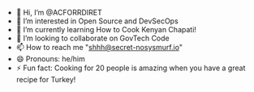 - 👋 Hi, I’m @ACFORRDIRET
- 👀 I’m interested in Open Source and DevSecOps
- 🌱 I’m currently learning How to Cook Kenyan Chapati!
- 💞️ I’m looking to collaborate on GovTech Code
- 📫 How to reach me "shhh@secret-nosysmurf.io"
- 😄 Pronouns: he/him
- ⚡ Fun fact: Cooking for 20 people is amazing when you have a great recipe for Turkey!

<!---
ACFORRDIRET/ACFORRDIRET is a ✨ special ✨ repository because its `README.md` (this file) appears on your GitHub profile.
You can click the Preview link to take a look at your changes.
--->
